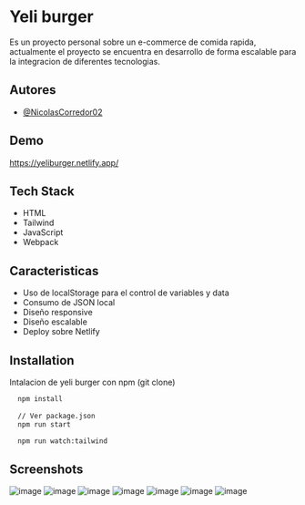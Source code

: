 
# Yeli burger

Es un proyecto personal sobre un e-commerce de comida rapida, actualmente el proyecto se encuentra en desarrollo de forma escalable para la integracion de diferentes tecnologias.

## Autores

- [@NicolasCorredor02](https://github.com/NicolasCorredor02)


## Demo

https://yeliburger.netlify.app/

## Tech Stack

- HTML 
- Tailwind 
- JavaScript 
- Webpack


## Caracteristicas

- Uso de localStorage para el control de variables y data
- Consumo de JSON local
- Diseño responsive
- Diseño escalable
- Deploy sobre Netlify




## Installation

Intalacion de yeli burger con npm (git clone)

```bash
  npm install 
  
  // Ver package.json
  npm run start 

  npm run watch:tailwind 
```
    
## Screenshots
![image](https://github.com/user-attachments/assets/11b22618-4ba4-4bb2-8b1b-aac779bed769)
![image](https://github.com/user-attachments/assets/c0c6ce2f-706b-4c2d-8cfc-e93751b388d0)
![image](https://github.com/user-attachments/assets/208f314b-f383-48dc-ac04-3822c6b14d67)
![image](https://github.com/user-attachments/assets/02072f19-a67c-45cb-8b73-dd92d055dcb6)
![image](https://github.com/user-attachments/assets/db59b65f-bff5-4996-8d4d-86f935c7621c)
![image](https://github.com/user-attachments/assets/98d6ebe1-8410-4b00-b04a-a69da53eae65)
![image](https://github.com/user-attachments/assets/3e5deec5-2eb8-42ec-9345-6f3bbd47fe2e)




